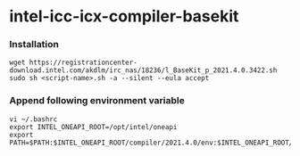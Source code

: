 # intel-icc-icx-compiler-basekit

### Installation
```
wget https://registrationcenter-download.intel.com/akdlm/irc_nas/18236/l_BaseKit_p_2021.4.0.3422.sh
sudo sh <script-name>.sh -a --silent --eula accept
```


### Append following environment variable
```
vi ~/.bashrc
export INTEL_ONEAPI_ROOT=/opt/intel/oneapi
export PATH=$PATH:$INTEL_ONEAPI_ROOT/compiler/2021.4.0/env:$INTEL_ONEAPI_ROOT/compiler/2021.4.0/linux/bin/intel64
```
